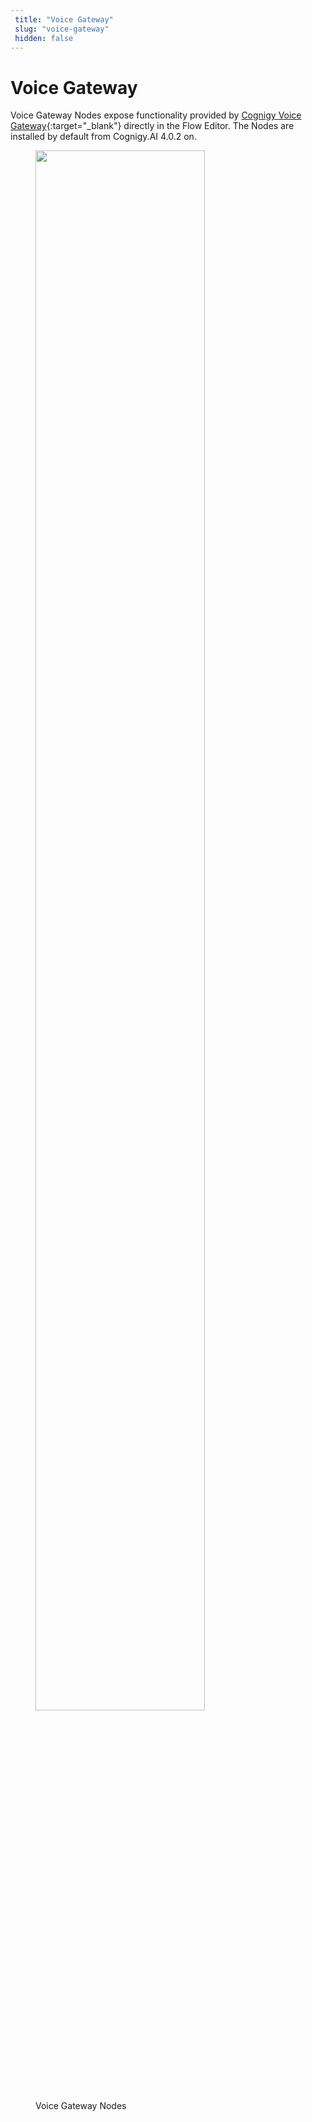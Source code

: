 ```yaml
---
 title: "Voice Gateway" 
 slug: "voice-gateway" 
 hidden: false 
---
```

# Voice Gateway

Voice Gateway Nodes expose functionality provided by [Cognigy Voice Gateway](https://www.cognigy.com/products/voice-gateway){:target="_blank"} directly in the Flow Editor. The Nodes are installed by default from Cognigy.AI 4.0.2 on.

<figure>
  <img class="image-center" src="{{config.site_url}}ai/flow-nodes/images/d861503-vgnodes.JPG" width="80%" />
  <figcaption>Voice Gateway Nodes</figcaption>
</figure>